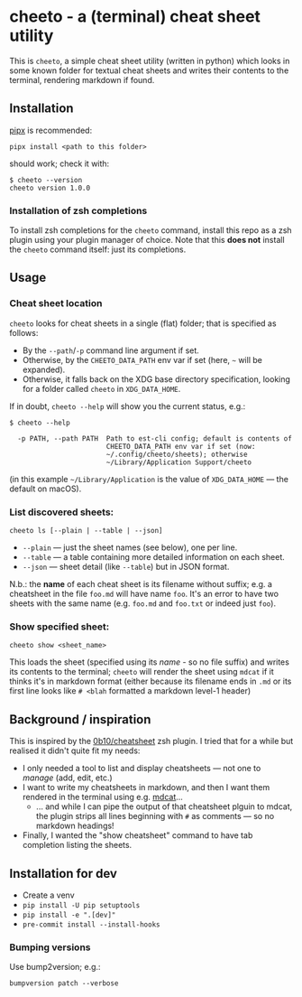 # cheeto - a (terminal) cheat sheet utility

This is `cheeto`, a simple cheat sheet utility (written in python) which looks in some known folder for textual cheat sheets and writes their contents to the terminal, rendering markdown if found.



## Installation

[pipx](https://github.com/pypa/pipx) is recommended:

```shell
pipx install <path to this folder>
```

should work; check it with:

```shell
$ cheeto --version
cheeto version 1.0.0
```

### Installation of zsh completions

To install zsh completions for the `cheeto` command, install this repo as a zsh plugin using your plugin manager of choice.  Note that this **does not** install the `cheeto` command itself: just its completions.

## Usage

### Cheat sheet location

`cheeto` looks for cheat sheets in a single (flat) folder; that is specified as follows:

* By the `--path`/`-p` command line argument if set.
* Otherwise, by the `CHEETO_DATA_PATH` env var if set (here, `~` will be expanded).
* Otherwise, it falls back on the XDG base directory specification, looking for a folder called `cheeto` in `XDG_DATA_HOME`.

If in doubt, `cheeto --help` will show you the current status, e.g.:

```shell
$ cheeto --help

  -p PATH, --path PATH  Path to est-cli config; default is contents of
                        CHEETO_DATA_PATH env var if set (now:
                        ~/.config/cheeto/sheets); otherwise
                        ~/Library/Application Support/cheeto
```

(in this example `~/Library/Application` is the value of `XDG_DATA_HOME` — the default on macOS).



### List discovered sheets:

```shell
cheeto ls [--plain | --table | --json]
```

* `--plain` — just the sheet names (see below), one per line.
* `--table` — a table containing more detailed information on each sheet.
* `--json` — sheet detail (like `--table`) but in JSON format.

N.b.: the **name** of each cheat sheet is its filename without suffix; e.g. a cheatsheet in the file `foo.md` will have name `foo`.  It's an error to have two sheets with the same name (e.g. `foo.md` and `foo.txt` or indeed just `foo`).


### Show specified sheet:

```shell
cheeto show <sheet_name>
```

This loads the sheet (specified using its _name_ - so no file suffix) and writes its contents to the terminal; `cheeto` will render the sheet using `mdcat` if it thinks it's in markdown format (either because its filename ends in `.md` or its first line looks like `# <blah` formatted a markdown level-1 header)


## Background / inspiration

This is inspired by the [0b10/cheatsheet](https://github.com/0b10/cheatsheet) zsh plugin.  I tried that for a while but realised it didn't quite fit my needs:

* I only needed a tool to list and display cheatsheets  — not one to _manage_ (add, edit, etc.)
* I want to write my cheatsheets in markdown, and then I want them rendered in the terminal using e.g. [mdcat](https://github.com/swsnr/mdcat)...
  - ... and while I can pipe the output of that cheatsheet plguin to mdcat, the plugin strips all lines beginning with `#` as comments — so no markdown headings!
* Finally, I wanted the "show cheatsheet" command to have tab completion listing the sheets.



## Installation for dev

* Create a venv
* `pip install -U pip setuptools`
* `pip install -e ".[dev]"`
* `pre-commit install --install-hooks`

### Bumping versions

Use bump2version; e.g.:

```
bumpversion patch --verbose
```
